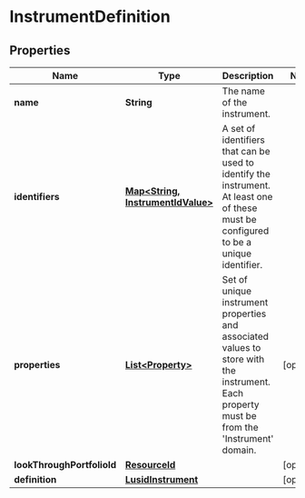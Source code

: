 

# InstrumentDefinition


## Properties

| Name | Type | Description | Notes |
|------------ | ------------- | ------------- | -------------|
|**name** | **String** | The name of the instrument. |  |
|**identifiers** | [**Map&lt;String, InstrumentIdValue&gt;**](InstrumentIdValue.md) | A set of identifiers that can be used to identify the instrument. At least one of these must be configured to be a unique identifier. |  |
|**properties** | [**List&lt;Property&gt;**](Property.md) | Set of unique instrument properties and associated values to store with the instrument. Each property must be from the &#39;Instrument&#39; domain. |  [optional] |
|**lookThroughPortfolioId** | [**ResourceId**](ResourceId.md) |  |  [optional] |
|**definition** | [**LusidInstrument**](LusidInstrument.md) |  |  [optional] |



